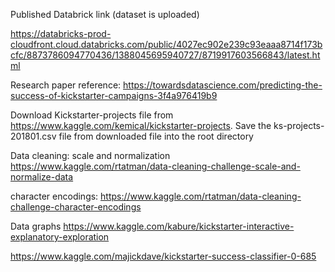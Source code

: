 Published Databrick link (dataset is uploaded)

https://databricks-prod-cloudfront.cloud.databricks.com/public/4027ec902e239c93eaaa8714f173bcfc/8873786094770436/1388045695940727/8719917603566843/latest.html

Research paper reference: https://towardsdatascience.com/predicting-the-success-of-kickstarter-campaigns-3f4a976419b9

Download Kickstarter-projects file from https://www.kaggle.com/kemical/kickstarter-projects.
Save the ks-projects-201801.csv file from downloaded file into the root directory

Data cleaning: scale and normalization
https://www.kaggle.com/rtatman/data-cleaning-challenge-scale-and-normalize-data

character encodings:
https://www.kaggle.com/rtatman/data-cleaning-challenge-character-encodings

Data graphs
https://www.kaggle.com/kabure/kickstarter-interactive-explanatory-exploration

https://www.kaggle.com/majickdave/kickstarter-success-classifier-0-685
